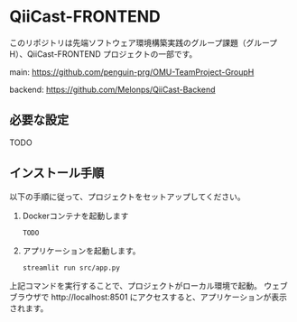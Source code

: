 
# QiiCast-FRONTEND

このリポジトリは先端ソフトウェア環境構築実践のグループ課題（グループH）、QiiCast-FRONTEND プロジェクトの一部です。

main: https://github.com/penguin-prg/OMU-TeamProject-GroupH

backend: https://github.com/Melonps/QiiCast-Backend

## 必要な設定
TODO

## インストール手順
以下の手順に従って、プロジェクトをセットアップしてください。


1. Dockerコンテナを起動します

    ```shell
    TODO
    ```

2. アプリケーションを起動します。

    ```shell
    streamlit run src/app.py
    ```
上記コマンドを実行することで、プロジェクトがローカル環境で起動。
ウェブブラウザで http://localhost:8501 にアクセスすると、アプリケーションが表示されます。
